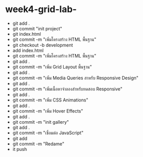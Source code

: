 # week4-grid-lab-

- git add .
- git commit "init project"
- git index.html
- git commit -m  "เพิ่มโครงสร้าง HTML พื้นฐาน"
- git checkout -b development  
- add index.html
- git commit -m  "เพิ่มโครงสร้าง HTML พื้นฐาน"
- git add . 
- git commit -m "เพิ่ม Grid Layout พื้นฐาน"
- git add .  
- git commit -m "เพิ่ม Media Queries สาหรับ Responsive Design"
- git add .
- git commit  -m "เพิ่มเนื้อหาจำลองสำหรับทดสอบ Responsive"
- git add . 
- git commit -m "เพิ่ม CSS Animations"
- git add .
- git commit -m "เพิ่ม Hover Effects"
- git add .
- git commit -m "init gallery"  
- git add . 
- git commit -m  "เชื่อมต่อ JavaScript"
- git add
- git commit -m "Redame"
- it push